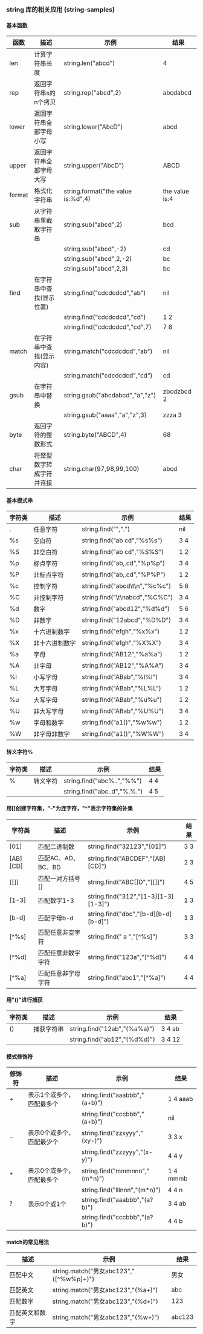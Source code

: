 ### string 库的相关应用 (string-samples)


#### 基本函数

|函数|描述|示例|结果|
|----|----|----|----|
|len|计算字符串长度|string\.len\("abcd"\)|4|
|rep|返回字符串s的n个拷贝|string\.rep\("abcd",2\)|abcdabcd|
|lower|返回字符串全部字母小写|string\.lower\("AbcD"\)|abcd|
|upper|返回字符串全部字母大写|string\.upper\("AbcD"\)|ABCD|
|format|格式化字符串|string\.format\("the value is:%d",4\)|the value is:4|
|sub|从字符串里截取字符串|string\.sub\("abcd",2\)|bcd|
|||string\.sub\("abcd",\-2\)|cd|
|||string\.sub\("abcd",2,\-2\)|bc|
|||string\.sub\("abcd",2,3\)|bc|
|find|在字符串中查找(显示位置)|string\.find\("cdcdcdcd","ab"\)|nil|
|||string\.find\("cdcdcdcd","cd"\)|1 2|
|||string\.find\("cdcdcdcd","cd",7\)|7 8|
|match|在字符串中查找(显示内容)|string\.match\("cdcdcdcd","ab"\)|nil|
|||string\.match\("cdcdcdcd","cd"\)|cd|
|gsub|在字符串中替换|string\.gsub\("abcdabcd","a","z"\)|zbcdzbcd 2|
|||string\.gsub\("aaaa","a","z",3\)|zzza 3|
|byte|返回字符的整数形式|string\.byte\("ABCD",4\)|68|
|char|将整型数字转成字符并连接|string\.char\(97,98,99,100\)|abcd|



#### 基本模式串

|字符类|描述|示例|结果|
|------|----|----|----|
|\.|任意字符|string\.find\("","\."\)|nil|
|%s|空白符|string\.find\("ab cd","%s%s"\)|3 4|
|%S|非空白符|string\.find\("ab cd","%S%S"\)|1 2|
|%p|标点字符|string\.find\("ab,\.cd","%p%p"\)|3 4|
|%P|非标点字符|string\.find\("ab,\.cd","%P%P"\)|1 2|
|%c|控制字符|string\.find\("abcd\\t\\n","%c%c"\)|5 6|
|%C|非控制字符|string\.find\("\\t\\nabcd","%C%C"\)|3 4|
|%d|数字|string\.find\("abcd12","%d%d"\)|5 6|
|%D|非数字|string\.find\("12abcd","%D%D"\)|3 4|
|%x|十六进制数字|string\.find\("efgh","%x%x"\)|1 2|
|%X|非十六进制数字|string\.find\("efgh","%X%X"\)|3 4|
|%a|字母|string\.find\("AB12","%a%a"\)|1 2|
|%A|非字母|string\.find\("AB12","%A%A"\)|3 4|
|%l|小写字母|string\.find\("ABab","%l%l"\)|3 4|
|%L|大写字母|string\.find\("ABab","%L%L"\)|1 2|
|%u|大写字母|string\.find\("ABab","%u%u"\)|1 2|
|%U|非大写字母|string\.find\("ABab","%U%U"\)|3 4|
|%w|字母和数字|string\.find\("a1\(\)","%w%w"\)|1 2|
|%W|非字母非数字|string\.find\("a1\(\)","%W%W"\)|3 4|



#### 转义字符%

|字符类|描述|示例|结果|
|------|----|----|----|
|%|转义字符|string\.find\("abc%\.\.","%%"\)|4 4|
|||string\.find\("abc\.\.d","%\.%\."\)|4 5|



#### 用\[\]创建字符集，"\-"为连字符，"^"表示字符集的补集

|字符类|描述|示例|结果|
|------|----|----|----|
|\[01\]|匹配二进制数|string\.find\("32123","\[01\]"\)|3 3|
|\[AB\]\[CD\]|匹配AC、AD、BC、BD|string\.find\("ABCDEF","\[AB\]\[CD\]"\)|2 3|
|\[\[\]\]|匹配一对方括号\[\]|string\.find\("ABC\[\]D","\[\[\]\]"\)|4 5|
|\[1\-3\]|匹配数字1\-3|string\.find\("312","\[1\-3\]\[1\-3\]\[1\-3\]"\)|1 3|
|\[b\-d\]|匹配字母b\-d|string\.find\("dbc","\[b\-d\]\[b\-d\]\[b\-d\]"\)|1 3|
|\[^%s\]|匹配任意非空字符|string\.find\(" a ","\[^%s\]"\)|3 3|
|\[^%d\]|匹配任意非数字字符|string\.find\("123a","\[^%d\]"\)|4 4|
|\[^%a\]|匹配任意非字母字符|string\.find\("abc1","\[^%a\]"\)|4 4|



#### 用"\(\)"进行捕获

|字符类|描述|示例|结果|
|------|----|----|----|
|\(\)|捕获字符串|string\.find\("12ab","\(%a%a\)"\)|3 4 ab|
|||string\.find\("ab12","\(%d%d\)"\)|3 4 12|



#### 模式修饰符

|修饰符|描述|示例|结果|
|------|----|----|----|
|\+|表示1个或多个，匹配最多个|string\.find\("aaabbb","\(a\+b\)"\)|1 4 aaab|
|||string\.find\("cccbbb","\(a\+b\)"\)|nil|
|\-|表示0个或多个，匹配最少个|string\.find\("zzxyyy","\(xy\-\)"\)|3 3 x|
|||string\.find\("zzzyyy","\(x\-y\)"\)|4 4 y|
|\*|表示0个或多个，匹配最多个|string\.find\("mmmnnn","\(m\*n\)"\)|1 4 mmmb|
|||string\.find\("lllnnn","\(m\*n\)"\)|4 4 n|
|?|表示0个或1个|string\.find\("aaabbb","\(a?b\)"\)|3 4 ab|
|||string\.find\("cccbbb","\(a?b\)"\)|4 4 b|



#### match的常见用法

|描述|示例|结果|
|----|----|----|
|匹配中文|string\.match\("男女abc123","\([^%w%p]\+\)"\)|男女|
|匹配英文|string\.match\("男女abc123","\(%a\+\)"\)|abc|
|匹配数字|string\.match\("男女abc123","\(%d\+\)"\)|123|
|匹配英文和数字|string\.match\("男女abc123","\(%w\+\)"\)|abc123|

